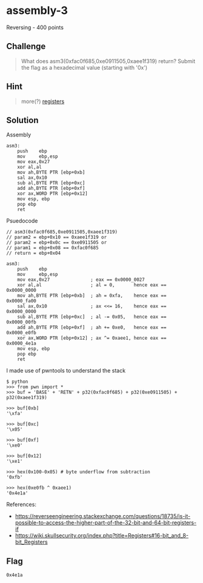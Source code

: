# assembly-3
Reversing - 400 points

## Challenge 
> What does asm3(0xfac0f685,0xe0911505,0xaee1f319) return? Submit the flag as a hexadecimal value (starting with '0x')

## Hint
> more(?) [registers](https://wiki.skullsecurity.org/index.php?title=Registers)


## Solution


Assembly

    asm3:
        push    ebp
        mov     ebp,esp
        mov eax,0x27
        xor al,al
        mov ah,BYTE PTR [ebp+0xb]
        sal ax,0x10
        sub al,BYTE PTR [ebp+0xc]
        add ah,BYTE PTR [ebp+0xf]
        xor ax,WORD PTR [ebp+0x12]
        mov esp, ebp
        pop ebp
        ret

Psuedocode

    // asm3(0xfac0f685,0xe0911505,0xaee1f319)
    // param2 = ebp+0x10 == 0xaee1f319 or 
    // param2 = ebp+0x0c == 0xe0911505 or 
    // param1 = ebp+0x08 == 0xfac0f685
    // return = ebp+0x04

    asm3:
        push    ebp
        mov     ebp,esp
        mov eax,0x27               ; eax == 0x0000_0027    
        xor al,al                  ; al = 0,       hence eax == 0x0000_0000 
        mov ah,BYTE PTR [ebp+0xb]  ; ah = 0xfa,    hence eax == 0x0000_fa00
        sal ax,0x10                ; ax <<= 16,    hence eax == 0x0000_0000
        sub al,BYTE PTR [ebp+0xc]  ; al -= 0x05,   hence eax == 0x0000_00fb
        add ah,BYTE PTR [ebp+0xf]  ; ah += 0xe0,   hence eax == 0x0000_e0fb
        xor ax,WORD PTR [ebp+0x12] ; ax ^= 0xaee1, hence eax == 0x0000_4e1a
        mov esp, ebp
        pop ebp
        ret

I made use of pwntools to understand the stack

    $ python
    >>> from pwn import *
    >>> buf = 'BASE' + 'RETN' + p32(0xfac0f685) + p32(0xe0911505) + p32(0xaee1f319)

    >>> buf[0xb]
    '\xfa'

    >>> buf[0xc]
    '\x05'

    >>> buf[0xf]
    '\xe0'

    >>> buf[0x12]
    '\xe1'

    >>> hex(0x100-0x05) # byte underflow from subtraction
    '0xfb'

    >>> hex(0xe0fb ^ 0xaee1)
    '0x4e1a'

References:
- https://reverseengineering.stackexchange.com/questions/18735/is-it-possible-to-access-the-higher-part-of-the-32-bit-and-64-bit-registers-if
- https://wiki.skullsecurity.org/index.php?title=Registers#16-bit_and_8-bit_Registers


## Flag

    0x4e1a
